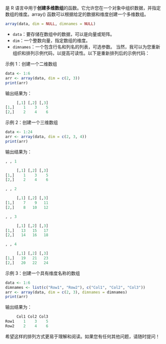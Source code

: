 是 R 语言中用于**创建多维数组**的函数。它允许您在一个对象中组织数据，并指定数组的维度。array() 函数可以根据给定的数据和维度创建一个多维数组。
```R
array(data, dim = NULL, dimnames = NULL)
```

- `data`：要存储在数组中的数据，可以是向量或矩阵。
- `dim`：一个整数向量，指定数组的维度。
- `dimnames`：一个包含行名和列名的列表，可选参数。
当然，我可以为您重新组织和排列示例代码，以提高可读性。以下是重新排列后的示例代码：

示例 1：创建一个二维数组
```R
data <- 1:6
arr <- array(data, dim = c(2, 3))
print(arr)
```
输出结果为：
```R
     [,1] [,2] [,3]
[1,]    1    3    5
[2,]    2    4    6
```
示例 2：创建一个三维数组
```R
data <- 1:24
arr <- array(data, dim = c(2, 3, 4))
print(arr)
```
输出结果为：
```R
, , 1

     [,1] [,2] [,3]
[1,]    1    3    5
[2,]    2    4    6

, , 2

     [,1] [,2] [,3]
[1,]    7    9   11
[2,]    8   10   12

, , 3

     [,1] [,2] [,3]
[1,]   13   15   17
[2,]   14   16   18

, , 4

     [,1] [,2] [,3]
[1,]   19   21   23
[2,]   20   22   24
```
示例 3：创建一个具有维度名称的数组
```R
data <- 1:6
dimnames <- list(c("Row1", "Row2"), c("Col1", "Col2", "Col3"))
arr <- array(data, dim = c(2, 3), dimnames = dimnames)
print(arr)
```
输出结果为：
```R
     Col1 Col2 Col3
Row1    1    3    5
Row2    2    4    6
```

希望这样的排列方式更易于理解和阅读。如果您有任何其他问题，请随时提问！

